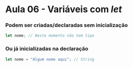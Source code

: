 # Aula 06 - Variáveis com _let_

### Podem ser criadas/declaradas sem inicialização


```js
let nome; // Neste momento não tem tipo
```

### Ou já inicializadas na declaração


```js
let nome = "Algum nome aqui"; // String
```

